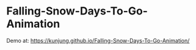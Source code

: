 # Falling-Snow-Days-To-Go-Animation

Demo at: https://kunjung.github.io/Falling-Snow-Days-To-Go-Animation/
